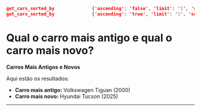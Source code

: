 ```json
get_cars_sorted_by            	{'ascending': 'false', 'limit': '1', 'sort_by': 'year_added'}
get_cars_sorted_by            	{'ascending': 'true', 'limit': '1', 'sort_by': 'year_added'}
```

# Qual o carro mais antigo e qual o carro mais novo?

**Carros Mais Antigos e Novos**

Aqui estão os resultados:

*   **Carro mais antigo:** Volkswagen Tiguan (2000)
*   **Carro mais novo:** Hyundai Tucson (2025)

---
